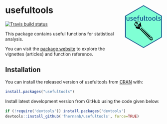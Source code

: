 
<!-- README.md is generated from README.Rmd. Please edit that file -->
usefultools <img src="man/figures/logo.png" align="right" alt="" width="120" />
===============================================================================

[![Travis build status](https://travis-ci.com/fhernanb/usefultools.svg?branch=master)](https://travis-ci.com/fhernanb/usefultools)

This package contains useful functions for statistical analysis.

You can visit the [package website](https://fhernanb.github.io/usefultools/index.html) to explore the vignettes (articles) and function reference.

Installation
------------

You can install the released version of usefultools from [CRAN](https://CRAN.R-project.org) with:

``` r
install.packages("usefultools")
```

Install latest development version from GitHub using the code given below:

``` r
if (!require('devtools')) install.packages('devtools')
devtools::install_github('fhernanb/usefultools', force=TRUE)
```
